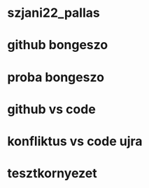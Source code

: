 # szjani22_pallas
# github bongeszo
# proba bongeszo
# github vs code
# konfliktus vs code ujra
# tesztkornyezet
